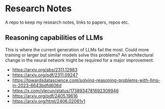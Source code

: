 # Research Notes
A repo to keep my research notes, links to papers, repos etc.

## Reasoning capabilities of LLMs

This is where the current generation of LLMs fail the most. 
Could more training or larger but similar models solve this problems?
An architectural change in the neural network might be required for a major improvement.

* https://arxiv.org/abs/2311.12983
* https://arxiv.org/pdf/2311.09247
* https://towardsdatascience.com/solving-reasoning-problems-with-llms-in-2023-6643bdfd606d
* https://x.com/ylecun/status/1738934781692309946
* https://arxiv.org/pdf/2405.19616
* https://arxiv.org/html/2406.02061v1
